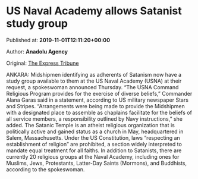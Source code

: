 
# US Naval Academy allows Satanist study group

Published at: **2019-11-01T12:11:20+00:00**

Author: **Anadolu Agency**

Original: [The Express Tribune](https://tribune.com.pk/story/2091588/3-us-naval-academy-allows-satanist-study-group/)

ANKARA: Midshipmen identifying as adherents of Satanism now have a study group available to them at the US Naval Academy (USNA) at their request, a spokeswoman announced Thursday.
“The USNA Command Religious Program provides for the exercise of diverse beliefs,” Commander Alana Garas said in a statement, according to US military newspaper Stars and Stripes.
“Arrangements were being made to provide the Midshipmen with a designated place to assemble as chaplains facilitate for the beliefs of all service members, a responsibility outlined by Navy instructions,” she added.
The Satanic Temple is an atheist religious organization that is politically active and gained status as a church in May, headquartered in Salem, Massachusetts.
Under the US Constitution, laws “respecting an establishment of religion” are prohibited, a section widely interpreted to mandate equal treatment for all faiths.
In addition to Satanists, there are currently 20 religious groups at the Naval Academy, including ones for Muslims, Jews, Protestants, Latter-Day Saints (Mormons), and Buddhists, according to the spokeswoman.
